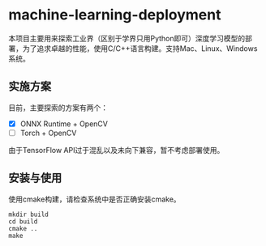 # machine-learning-deployment

本项目主要用来探索工业界（区别于学界只用Python即可）深度学习模型的部署，为了追求卓越的性能，使用C/C++语言构建。支持Mac、Linux、Windows系统。

## 实施方案

目前，主要探索的方案有两个：

- [x] ONNX Runtime + OpenCV
- [ ] Torch + OpenCV

由于TensorFlow API过于混乱以及未向下兼容，暂不考虑部署使用。

## 安装与使用

使用cmake构建，请检查系统中是否正确安装cmake。

```shell
mkdir build
cd build
cmake ..
make
```